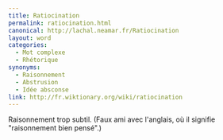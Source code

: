 ```yaml
---
title: Ratiocination
permalink: ratiocination.html
canonical: http://lachal.neamar.fr/Ratiocination
layout: word
categories:
  - Mot complexe
  - Rhétorique
synonyms:
  - Raisonnement
  - Abstrusion
  - Idée absconse
link: http://fr.wiktionary.org/wiki/ratiocination
---
```


Raisonnement trop subtil. (Faux ami avec l'anglais, où il signifie "raisonnement bien pensé".)

